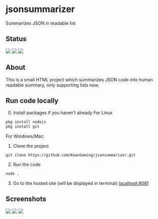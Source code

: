 # jsonsummarizer
Summarizes JSON in readable list

## Status

![](https://img.shields.io/github/languages/code-size/KaanGaming/jsonsummarizer?label=repository%20size)
![](https://img.shields.io/github/last-commit/KaanGaming/jsonsummarizer)
![](https://img.shields.io/github/stars/KaanGaming/jsonsummarizer)

## About

This is a small HTML project which summarizes JSON code into human readable summary, only supporting lists now.

## Run code locally

0. Install packages if you haven't already
For Linux
```bash
pkg install nodejs
pkg install git
```
For Windows/Mac: 

1. Clone the project
```ash
git clone https://github.com/KaanGaming/jsonsummarizer.git
```

2. Run the code
```bash
node .
```

3. Go to the hosted site (will be displayed in terminal)
[localhost:8081](localhost:8081)

## Screenshots

![](https://i.ibb.co/z7d7S4t/Screenshot-20210207-184034-Chrome.jpg)
![](https://i.ibb.co/RCy52WJ/Screenshot-20210207-184027-Chrome.jpg)
![](https://i.ibb.co/V2g0YnW/Screenshot-20210207-183717-Chrome.jpg)